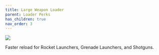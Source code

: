 ```yaml
---
title: Large Weapon Loader
parent: Loader Perks
has_children: true
nav_order: 3
---
```


![](https://bungie.net/common/destiny2_content/icons/4750d2fde3dcce16ee20a0503eb25fb5.png)

Faster reload for Rocket Launchers, Grenade Launchers, and Shotguns.

